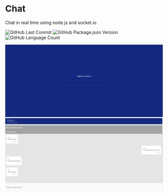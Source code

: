 # Chat
Chat in real time using node.js and socket.io

<img alt="GitHub Last Commit" src="https://img.shields.io/github/last-commit/mairaarquino/chat" /> <img alt="GitHub Package.json Version" src="https://img.shields.io/github/package-json/v/mairaarquino/chat" /> <img alt="GitHub Language Count" src="https://img.shields.io/github/languages/count/mairaarquino/chat" />

![](https://github.com/mairaarquino/chat/blob/master/assets/images/chat_1.png)
![](https://github.com/mairaarquino/chat/blob/master/assets/images/chat_2.png)
